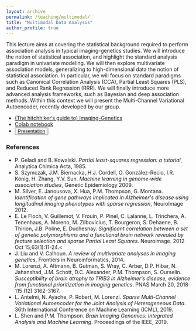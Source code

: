 ```yaml
---
layout: archive
permalink: /teaching/multimodal/
title: "Multimodal Data Analysis"
author_profile: true
---
```


 This lecture aims at covering the statistical background required to perform association analysis in typical imaging-genetics studies. 
 We will introduce the notion of statistical association, and highlight the standard analysis paradigm in univariate modeling. 
 We will then explore multivariate association models, generalizing to high-dimensional data the notion of statistical association. 
 In particular, we will focus on standard paradigms such as Canonical Correlation Analysis (CCA), Partial Least Squares (PLS), and Reduced Rank Regression (RRR). 
 We will finally introduce more advanced analysis frameworks, such as Bayesian and deep association methods. 
 Within this context we will present the Multi-Channel Variational Autoencoder, recently developed by our group.


- <a href="https://marcolorenzi.github.io//material/winter_school/Imaging_Genetics_Book_Chapter.pdf"> (The hitchhiker‘s guide to) Imaging-Genetics </a></button>           
- <a href="https://marcolorenzi.github.io//material/winter_school/Lorenzi_latent_variable_models.ipynb"> Colab notebook </a></button>    
- <button type="button" class="btn btn-outline-info"><a href="https://marcolorenzi.github.io/material/winter_school/Imaging-Genetics-winter_school_Verona_2019_compressed.pdf"> Presentation </a></button> 
        

### References
      
- P. Geladi and B. Kowalski.<i> Partial least-squares regression: a tutorial</i>, Analytica Chimica Acta, 1985. 
- S. Szymczak, J.M. Biernacka, H.J. Cordell, O. González-Recio, I.R. König, H. Zhang, Y.V. Sun. <i>Machine learning in genome‐wide association studies</i>, Genetic Epidemiology 2009.
- M. Silver, E. Janousova, X. Hua, P.M. Thompson, G. Montana. <i>Identification of gene pathways implicated in Alzheimer's disease using longitudinal imaging phenotypes with sparse regression</i>, NeuroImage 2012.
- E. Le Floch, V. Guillemot, V. Frouin, P. Pinel, C. Lalanne, L. Trinchera, A. Tenenhaus, A. Moreno, M. Zilbovicius, T. Bourgeron, S. Dehaene, B. Thirion, J.B. Poline, E. Duchesnay. <i>Significant correlation between a set of genetic polymorphisms and a functional brain network revealed by feature selection and sparse Partial Least Squares</i>. Neuroimage. 2012 Oct 15;63(1):11-24.<
- J. Liu and V. Calhoun. <i>A review of multivariate analyses in imaging genetics</i>, Frontiers in Neuroinformatics, 2014.
- M. Lorenzi, A. Altmann, B. Gutman, S. Wray, C. Arber, D.P. Hibar, N. Jahanshad, J.M. Schott, D.C. Alexander, P.M. Thompson, S. Ourselin. <i>Susceptibility of brain atrophy to TRIB3 in Alzheimer’s disease, evidence from functional prioritization in imaging genetics</i>. PNAS March 20, 2018 115 (12) 3162-3167.
- L. Antelmi, N. Ayache, P. Robert, M. Lorenzi. <i>Sparse Multi-Channel Variational Autoencoder for the Joint Analysis of Heterogeneous Data</i>. 36th International Conference on Machine Learning (ICML), 2019.
- L. Shen and P.M. Thompson. <i>Brain Imaging Genomics: Integrated Analysis and Machine Learning</i>. Proceedings of the IEEE, 2019. 
